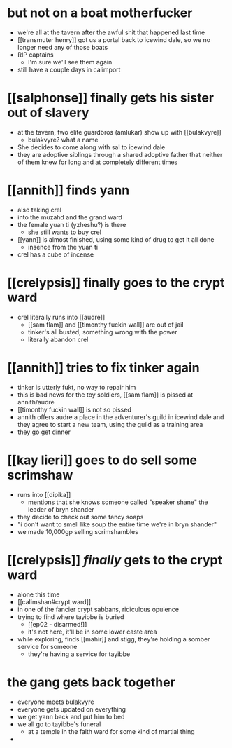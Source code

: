 # but not on a boat motherfucker
- we're all at the tavern after the awful shit that happened last time
- [[transmuter henry]] got us a portal back to icewind dale, so we no longer need any of those boats
- RIP captains
	- I'm sure we'll see them again
- still have a couple days in calimport

# [[salphonse]] finally gets his sister out of slavery
- at the tavern, two elite guardbros (amlukar) show up with [[bulakvyre]]
	- bulakvyre?  what a name
- She decides to come along with sal to icewind dale
- they are adoptive siblings through a shared adoptive father that neither of them knew for long and at completely different times
# [[annith]] finds yann
- also taking crel
- into the muzahd and the grand ward
- the female yuan ti (yzheshu?) is there
	- she still wants to buy crel
- [[yann]] is almost finished, using some kind of drug to get it all done
	- insence from the yuan ti
- crel has a cube of incense
# [[crelypsis]] finally goes to the crypt ward
- crel literally runs into [[audre]]
	- [[sam flam]] and [[timonthy fuckin wall]] are out of jail
	- tinker's all busted, something wrong with the power
	- literally abandon crel
# [[annith]] tries to fix tinker again
- tinker is utterly fukt, no way to repair him 
- this is bad news for the toy soldiers, [[sam flam]] is pissed at annith/audre
- [[timonthy fuckin wall]] is not so pissed
- annith offers audre a place in the adventurer's guild in icewind dale and they agree to start a new team, using the guild as a training area
- they go get dinner
# [[kay lieri]] goes to do sell some scrimshaw
- runs into [[dipika]]
	- mentions that she knows someone called "speaker shane" the leader of bryn shander
- they decide to check out some fancy soaps
- "i don't want to smell like soup the entire time we're in bryn shander"
- we made 10,000gp selling scrimshambles

# [[crelypsis]] *finally* gets to the crypt ward
- alone this time
- [[calimshan#crypt ward]]
- in one of the fancier crypt sabbans, ridiculous opulence
- trying to find where tayibbe is buried
	- [[ep02 - disarmed!]]
	- it's not here, it'll be in some lower caste area
- while exploring, finds [[mahir]] and stigg, they're holding a somber service for someone
	- they're having a service for tayibbe

# the gang gets back together
- everyone meets bulakvyre
- everyone gets updated on everything
- we get yann back and put him to bed
- we all go to tayibbe's funeral
	- at a temple in the faith ward for some kind of martial thing
- 